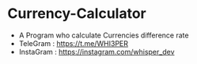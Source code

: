 # Currency-Calculator
- A Program who calculate Currencies difference rate
- TeleGram : https://t.me/WHI3PER
- InstaGram : https://instagram.com/whisper_dev
